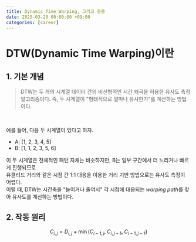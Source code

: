 ```yaml
---
title: Dynamic Time Warping, 그리고 응용
date: 2025-03-20 00:00:00 +09:00
categories: [career]
---
```

# DTW(Dynamic Time Warping)이란
## 1. 기본 개념
> DTW는 두 개의 시계열 데이터 간의 비선형적인 시간 왜곡을 허용한 유사도 측정 알고리즘이다. 즉, 두 시계열이 "형태적으로 얼마나 유사한가"를 계산하는 방법이다.
<br>

예를 들어, 다음 두 시계열이 있다고 하자.
* A: [1, 2, 3, 4, 5]
* B: [1, 1, 2, 3, 5, 6] <br>

이 두 시계열은 전체적인 패턴 자체는 비슷하지만, B는 일부 구간에서 더 느리거나 빠르게 진행되므로 <br> 
유클리드 거리와 같은 시점 간 1:1 대응을 이용한 거리 기반 방법으로는 유사도 측정이 어렵다.<br>
이럴 때, DTW는 시간축을 "늘이거나 줄여서" 각 시점에 대응되는 *warping path*를 찾아 유사도를 계산하는 방법이다.<br>
## 2. 작동 원리
$$
C_{i,j} = D_{i,j} + \min(C_{i-1,j}, \; C_{i,j-1}, \; C_{i-1,j-1})
$$
